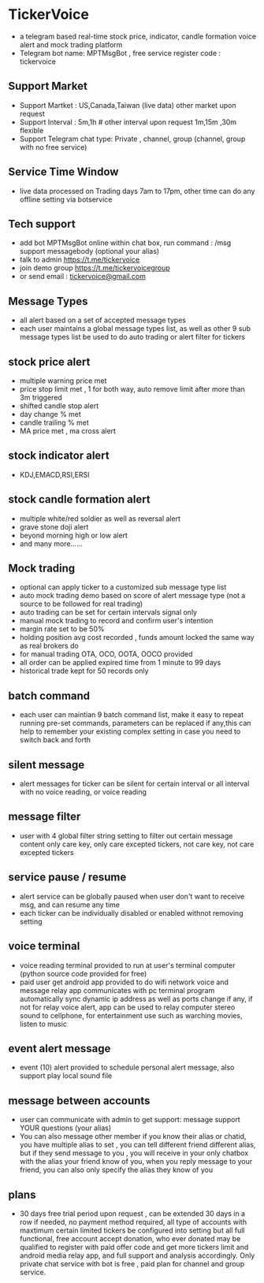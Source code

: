 
# TickerVoice  

   * a telegram based real-time stock price, indicator, candle formation voice alert and mock trading platform
   * Telegram bot name:  MPTMsgBot , free service register code :   tickervoice

## Support Market
   * Support Martket  :   US,Canada,Taiwan  (live data)  other market upon request
   * Support Interval  :  5m,1h  # other interval upon request 1m,15m ,30m flexible
   * Support Telegram chat type:  Private , channel, group   (channel, group with no free service)

## Service Time Window
   * live data processed on Trading days 7am to 17pm, other time can do any offline setting via botservice
   
## Tech support 
   * add bot MPTMsgBot online within chat box, run command : /msg support messagebody (optional your alias)
   * talk to admin https://t.me/tickervoice
   * join demo group https://t.me/tickervoicegroup
   * or send email : tickervoice@gmail.com

## Message Types
   * all alert based on a set of accepted message types
   * each user maintains a global message types list, as well as other 9 sub message types list be used to do auto trading or alert filter for tickers

## stock price alert
   * multiple warning price met
   * price stop limit met , 1 for both way, auto remove limit after more than 3m triggered 
   * shifted candle stop alert
   * day change % met
   * candle trailing % met 
   * MA price met , ma cross alert
   
## stock indicator alert
   * KDJ,EMACD,RSI,ERSI
   
## stock candle formation alert
   * multiple white/red soldier as well as reversal alert
   * grave stone doji alert
   * beyond morning high or low alert
   * and many more......

## Mock trading
   * optional can apply ticker to a customized sub message type list
   * auto mock trading demo based on score of alert message type (not a source to be followed for real trading)
   * auto trading can be set for certain intervals signal only 
   * manual mock trading to record and confirm user's intention 
   * margin rate set to be 50%
   * holding position avg cost recorded , funds amount locked the same way as real brokers do
   * for manual trading OTA, OCO, OOTA, OOCO provided
   * all order can be applied expired time from 1 minute to 99 days
   * historical trade kept for 50 records only

## batch command
   * each user can maintian 9 batch command list, make it easy to repeat running pre-set commands, parameters can be replaced if any,this can help to remember your existing complex setting in case you need to switch back and forth

## silent message
   * alert messages for ticker can be silent for certain interval or all interval with no voice reading, or voice reading

## message filter
   * user with 4 global filter string setting to filter out certain message content 
     only care key, only care excepted tickers, not care key, not care excepted tickers

## service pause / resume
   * alert service can be globally paused when user don't want to receive msg, and can resume any time
   * each ticker can be individually disabled or enabled withnot removing setting

## voice terminal
   * voice reading terminal provided to run at user's terminal computer  (python source code provided for free)
   * paid user get android app provided to do wifi network voice and message relay 
     app communicates with pc terminal program automatically sync dynamic ip address as well as ports change if any, if not for relay voice alert, app can be used to relay computer stereo sound to cellphone, for entertainment use such as warching movies, listen to music
          
## event alert message
   * event (10) alert  provided to schedule personal alert message, also support play local sound file       

## message between accounts
   * user can communicate with admin to get support:   message support  YOUR questions  (your alias)
   * You can also message other member if you know their alias or chatid, you have multiple alias to set , you can tell different friend different alias, but if they send message to you , you will receive in your only chatbox with the alias your friend know of you, when you reply message to your friend, you can also only specify the alias they know of you

## plans
   * 30 days free trial period upon request , can be extended 30 days in a row if needed, no payment method required, all type of accounts with maxtimum certain limited tickers be configured into setting but all full functional, free account accept donation, who ever donated may be qualified to register with paid offer code and get more tickers limit and android media relay app, and full support and analysis accordingly. Only private chat service with bot is free , paid plan for channel and group service.  

